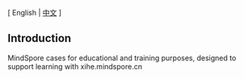 \[ English | [中文](README_CN.md) \]
## Introduction
MindSpore cases for educational and training purposes, designed to support learning with xihe.mindspore.cn